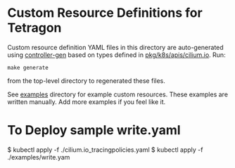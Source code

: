 # Custom Resource Definitions for Tetragon

Custom resource definition YAML files in this directory are auto-generated
using [controller-gen](https://book.kubebuilder.io/reference/controller-gen.html)
based on types defined in [pkg/k8s/apis/cilium.io](../pkg/k8s/apis/cilium.io).
Run:

    make generate

from the top-level directory to regenerated these files.

See [examples](examples) directory for example custom resources. These
examples are written manually. Add more examples if you feel like it.

# To Deploy sample write.yaml

$ kubectl apply -f ./cilium.io_tracingpolicies.yaml
$ kubectl apply -f ./examples/write.yam
